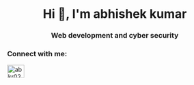 <!--## Hi there 👋-->

<h1 align="center">Hi 👋, I'm abhishek kumar</h1>
<h3 align="center">Web development and cyber security</h3>

<h3 align="left">Connect with me:</h3>
<p align="left">
<a href="https://linkedin.com/in/abkr020" target="blank"><img align="center" src="https://raw.githubusercontent.com/rahuldkjain/github-profile-readme-generator/master/src/images/icons/Social/linked-in-alt.svg" alt="abkr020" height="30" width="40" /></a>
</p>


<!--
**abkr020/abkr020** is a ✨ _special_ ✨ repository because its `README.md` (this file) appears on your GitHub profile.

Here are some ideas to get you started:

- 🔭 I’m currently working on ...
- 🌱 I’m currently learning ...
- 👯 I’m looking to collaborate on ...
- 🤔 I’m looking for help with ...
- 💬 Ask me about ...
- 📫 How to reach me: ...
- 😄 Pronouns: ...
- ⚡ Fun fact: ...
-->
